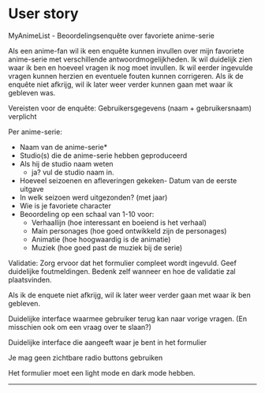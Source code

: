 # User story

MyAnimeList - Beoordelingsenquête over favoriete anime-serie

Als een anime-fan wil ik een enquête kunnen invullen over mijn favoriete anime-serie met verschillende antwoordmogelijkheden. Ik wil duidelijk zien waar ik ben en hoeveel vragen ik nog moet invullen. Ik wil eerder ingevulde vragen kunnen herzien en eventuele fouten kunnen corrigeren. Als ik de enquête niet afkrijg, wil ik later weer verder kunnen gaan met waar ik gebleven was.

Vereisten voor de enquête:
Gebruikersgegevens (naam + gebruikersnaam) verplicht

Per anime-serie:

- Naam van de anime-serie*
- Studio(s) die de anime-serie hebben geproduceerd
- Als hij de studio naam weten
  - ja? vul de studio naam in.
- Hoeveel seizoenen en afleveringen gekeken- Datum van de eerste uitgave
- In welk seizoen werd uitgezonden? (met jaar)
- Wie is je favoriete character
- Beoordeling op een schaal van 1-10 voor:
  - Verhaallijn (hoe interessant en boeiend is het verhaal)
  - Main personages (hoe goed ontwikkeld zijn de personages)
  - Animatie (hoe hoogwaardig is de animatie)
  - Muziek (hoe goed past de muziek bij de serie)

Validatie: Zorg ervoor dat het formulier compleet wordt ingevuld. Geef duidelijke foutmeldingen. Bedenk zelf wanneer en hoe de validatie zal plaatsvinden.

Als ik de enquete niet afkrijg, wil ik later weer verder gaan met waar ik ben gebleven.

Duidelijke interface waarmee gebruiker terug kan naar vorige vragen. (En misschien ook om een vraag over te slaan?)

Duidelijke interface die aangeeft waar je bent in het formulier

Je mag geen zichtbare radio buttons gebruiken

Het formulier moet een light mode en dark mode hebben.

---
